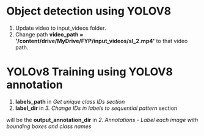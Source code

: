 # Object detection using YOLOV8

1. Update video to input_videos folder.
2. Change path **video_path = '/content/drive/MyDrive/FYP/input_videos/sl_2.mp4'** to that video path.

# YOLOv8 Training using YOLOV8 annotation

1. **labels_path** in *Get unique class IDs section* 
2. **label_dir** in *3. Change IDs in labels to sequential pattern* section

will be the **output_annotation_dir** in *2. Annotations -  Label each image with bounding boxes and class names*

